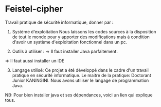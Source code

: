 # Feistel-cipher

Travail pratique de sécurité informatique, donner par :



1) Système d'exploitation
Nous laissons les codes sources à la disposition de tout le monde pour y apporter des modifications 
mais à condition d'avoir un système d'exploitation fonctionnel dans un pc.

2) Outils à utiliser :
=> Il faut installer Java parfaitement. 

=> Il faut aussi installer un IDE 

3) Langage utilisé:
Ce projet a été développé dans le cadre d'un travail pratique en sécurité informatique. Le maitre de la pratique: Doctorant Junior KANINGINI. Nous avons utiliser le langage de programmation Java.

NB: Pour bien installer java et ses dépendances, voici un lien qui explique tous.